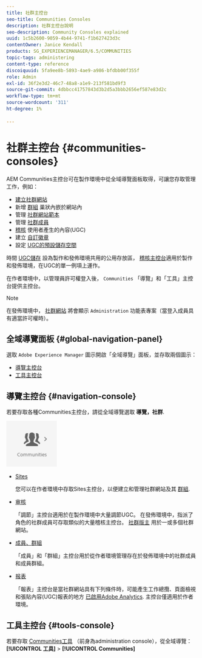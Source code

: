 ```yaml
---
title: 社群主控台
seo-title: Communities Consoles
description: 社群主控台說明
seo-description: Community Consoles explained
uuid: 1c5b2600-9059-4b44-9741-f1b627423d3c
contentOwner: Janice Kendall
products: SG_EXPERIENCEMANAGER/6.5/COMMUNITIES
topic-tags: administering
content-type: reference
discoiquuid: 5fa9ee8b-5893-4ae9-a986-bfdbb00f355f
role: Admin
exl-id: 36f2e3d2-46c7-48a8-a1e9-213f581bd9f3
source-git-commit: 4dbbcc41757843d3b2d5a3bbb2656ef587e83d2c
workflow-type: tm+mt
source-wordcount: '311'
ht-degree: 1%

---
```


# 社群主控台 {#communities-consoles}

AEM Communities主控台可在製作環境中從全域導覽面板取得，可讓您存取管理工作，例如：

* [建立社群網站](sites-console.md)
* 新增 [群組](groups.md) 巢狀內嵌於網站內
* 管理 [社群網站範本](sites.md)
* 管理 [社群成員](members.md)
* [稽核](moderate-ugc.md) 使用者產生的內容(UGC)
* 建立 [自訂徽章](badges.md)
* 設定 [UGC的預設儲存空間](srp-config.md)

時間 [UGC儲存](working-with-srp.md) 設為製作和發佈環境共用的公用存放區， [稽核主控台](moderation.md)適用於製作和發佈環境，在UGC的單一例項上運作。

在作者環境中，以管理員許可權登入後， `Communities` 「導覽」和「工具」主控台提供主控台。

>[!NOTE]
>
>在發佈環境中， [社群網站](sites-console.md) 將會顯示 `Administration` 功能表專案（當登入成員具有適當許可權時）。

## 全域導覽面板 {#global-navigation-panel}

選取 `Adobe Experience Manager` 圖示開啟「全域導覽」面板，並存取兩個圖示：

* [導覽主控台](#navigation-console)
* [工具主控台](tools.md)

## 導覽主控台 {#navigation-console}

若要存取各種Communities主控台，請從全域導覽選取 **導覽，社群**.

![社区](assets/communities.png)

* [Sites](sites-console.md)

   您可以在作者環境中存取Sites主控台，以便建立和管理社群網站及其 [群組](groups.md).

* [审核](moderation.md)

   「調節」主控台適用於在製作環境中大量調節UGC。 在發佈環境中，指派了角色的社群成員可存取類似的大量稽核主控台。 [社群版主](users.md#publishenvironmentusersandgroups) 用於一或多個社群網站。

* [成員、群組](members.md)

   「成員」和「群組」主控台用於從作者環境管理存在於發佈環境中的社群成員和成員群組。

* [报表](reports.md)

   「報表」主控台是當社群網站具有下列條件時，可能產生工作總攬、頁面檢視和張貼內容(UGC)報表的地方 [已啟用Adobe Analytics](sites-console.md#analytics). 主控台僅適用於作者環境。

## 工具主控台 {#tools-console}

若要存取 [Communities工具](tools.md) （前身為administration console），從全域導覽： **[!UICONTROL 工具]** > **[!UICONTROL Communities]**
